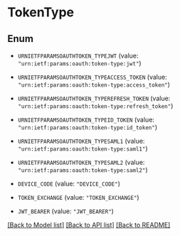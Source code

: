 # TokenType

## Enum


* `URNIETFPARAMSOAUTHTOKEN_TYPEJWT` (value: `"urn:ietf:params:oauth:token-type:jwt"`)

* `URNIETFPARAMSOAUTHTOKEN_TYPEACCESS_TOKEN` (value: `"urn:ietf:params:oauth:token-type:access_token"`)

* `URNIETFPARAMSOAUTHTOKEN_TYPEREFRESH_TOKEN` (value: `"urn:ietf:params:oauth:token-type:refresh_token"`)

* `URNIETFPARAMSOAUTHTOKEN_TYPEID_TOKEN` (value: `"urn:ietf:params:oauth:token-type:id_token"`)

* `URNIETFPARAMSOAUTHTOKEN_TYPESAML1` (value: `"urn:ietf:params:oauth:token-type:saml1"`)

* `URNIETFPARAMSOAUTHTOKEN_TYPESAML2` (value: `"urn:ietf:params:oauth:token-type:saml2"`)

* `DEVICE_CODE` (value: `"DEVICE_CODE"`)

* `TOKEN_EXCHANGE` (value: `"TOKEN_EXCHANGE"`)

* `JWT_BEARER` (value: `"JWT_BEARER"`)


[[Back to Model list]](../README.md#documentation-for-models) [[Back to API list]](../README.md#documentation-for-api-endpoints) [[Back to README]](../README.md)


